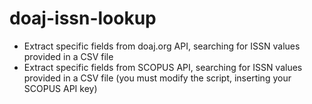 # doaj-issn-lookup
* Extract specific fields from doaj.org API, searching for ISSN values provided in a CSV file 
* Extract specific fields from SCOPUS API, searching for ISSN values provided in a CSV file (you must modify the script, inserting your SCOPUS API key)